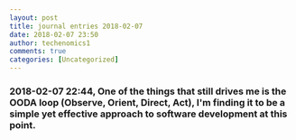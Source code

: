```yaml
---
layout: post
title: journal entries 2018-02-07
date: 2018-02-07 23:50
author: techenomics1
comments: true
categories: [Uncategorized]
---
```

### 2018-02-07 22:44, One of the things that still drives me is the OODA loop (Observe, Orient, Direct, Act), I'm finding it to be a simple yet effective approach to software development at this point.   
